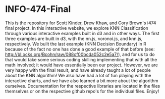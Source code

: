 # INFO-474-Final
This is the repository for Scott Kinder, Drew Khaw, and Cory Brown's i474 final project. In this interactive website, we explore KNN Classification through various interactive examples built in d3 and in other ways. The first three examples are built in d3, with the nn.js, voronoi.js, and knn.js, respectively. We built the last example (KNN Decision Boundary) in R because of the fact no one has done a good example of that before (see: http://bl.ocks.org/Bcohn/raw/088cf00bcda052c2e5a7/), and for us to do that would take some serious coding skilling implementing that with all the math involved; it would have essentially been our project. However, we are very happy with the final result, and have already taught a lot of people about the KNN algorithm! We also have had a lot of fun playing with the interactive charts, and we have also learned a bit more about the algorithm ourselves. Documentation for the respective libraries are located in the files themselves or on the respective github repo's for the individual files. Enjoy!

